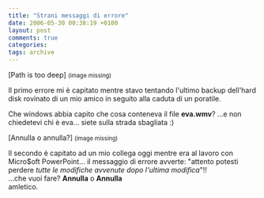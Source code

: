 ```yaml
---
title: "Strani messaggi di errore"
date: 2006-05-30 00:38:19 +0100
layout: post
comments: true
categories:
tags: archive
---
```


[Path is too deep] <small>(image missing)</small>

Il primo errore mi è capitato mentre stavo tentando l'ultimo backup dell'hard disk rovinato di un mio amico in seguito alla caduta di un poratile.  
<!--more-->
Che windows abbia capito che cosa conteneva il file **eva.wmv**? ...e non chiedetevi chi è eva... siete sulla strada sbagliata :)

[Annulla o annulla?] <small>(image missing)</small>

Il secondo è capitato ad un mio collega oggi mentre era al lavoro con Micro$oft PowerPoint... il messaggio di errore avverte: "attento potesti perdere _tutte le modifiche avvenute dopo l'ultima modifica_"!!  
...che vuoi fare? **Annulla** o **Annulla**  
amletico.
